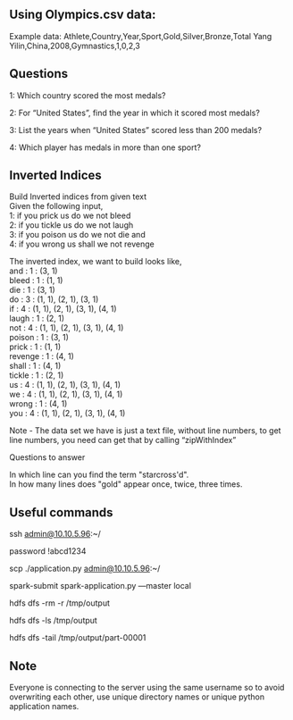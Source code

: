 ## Using Olympics.csv data:

Example data:
Athlete,Country,Year,Sport,Gold,Silver,Bronze,Total
Yang Yilin,China,2008,Gymnastics,1,0,2,3

## Questions

1: Which country scored the most medals?

2: For “United States”, find the year in which it scored  most medals?

3: List the years when  “United States” scored less than 200 medals?

4: Which player has medals in more than one sport?


## Inverted Indices
Build Inverted indices from given text  
Given the following input,  
 1: if you prick us do we not bleed  
 2: if you tickle us do we not laugh  
 3: if you poison us do we not die and  
 4: if you wrong us shall we not revenge  

The inverted index, we want to build looks like,  
and     : 1 : (3, 1)  
bleed   : 1 : (1, 1)  
die     : 1 : (3, 1)  
do      : 3 : (1, 1), (2, 1), (3, 1)  
if      : 4 : (1, 1), (2, 1), (3, 1), (4, 1)  
laugh   : 1 : (2, 1)  
not     : 4 : (1, 1), (2, 1), (3, 1), (4, 1)  
poison  : 1 : (3, 1)  
prick   : 1 : (1, 1)  
revenge : 1 : (4, 1)  
shall   : 1 : (4, 1)  
tickle  : 1 : (2, 1)  
us      : 4 : (1, 1), (2, 1), (3, 1), (4, 1)  
we      : 4 : (1, 1), (2, 1), (3, 1), (4, 1)  
wrong   : 1 : (4, 1)  
you     : 4 : (1, 1), (2, 1), (3, 1), (4, 1)  

Note - The data set we have is just a text file, without line numbers, to get line numbers, you need can get that by calling “zipWithIndex”  

Questions to answer  

In which line can you find the term "starcross'd".  
In how many lines does "gold" appear once, twice, three times.  

## Useful commands

ssh admin@10.10.5.96:~/

password !abcd1234

scp ./application.py  admin@10.10.5.96:~/

spark-submit spark-application.py —master local

hdfs dfs -rm -r /tmp/output

hdfs dfs -ls /tmp/output

hdfs dfs -tail /tmp/output/part-00001

## Note

Everyone is connecting to the server using the same username so to avoid overwriting each other, use unique directory names or unique python application names.
